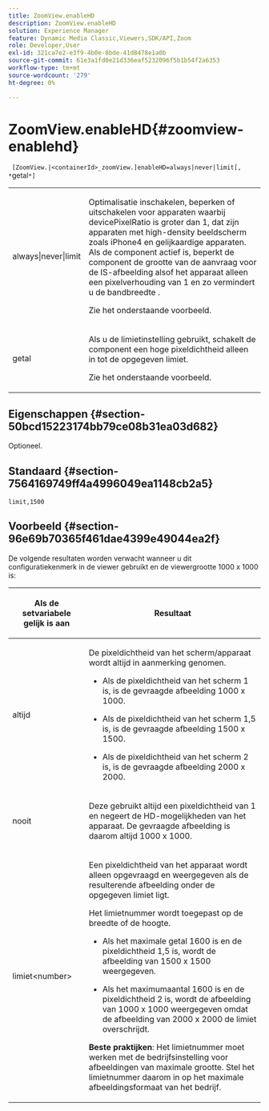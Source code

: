 ```yaml
---
title: ZoomView.enableHD
description: ZoomView.enableHD
solution: Experience Manager
feature: Dynamic Media Classic,Viewers,SDK/API,Zoom
role: Developer,User
exl-id: 321ca7e2-e3f9-4b0e-8bde-41d8478e1a0b
source-git-commit: 61e3a1fd0e21d336eaf5232096f5b1b54f2a6353
workflow-type: tm+mt
source-wordcount: '279'
ht-degree: 0%

---
```


# ZoomView.enableHD{#zoomview-enablehd}

` [ZoomView.|<containerId>_zoomView.]enableHD=always|never|limit[, *`getal`*]`

<table id="table_0BEA0B5FFDF64E5594B534B2A87A6D88"> 
 <tbody> 
  <tr> 
   <td colname="col1"> <p> <span class="codeph"> always|never|limit</span> </p> </td> 
   <td colname="col2"> <p> Optimalisatie inschakelen, beperken of uitschakelen voor apparaten waarbij <span class="codeph"> devicePixelRatio</span> is groter dan <span class="codeph"> 1</span>, dat zijn apparaten met high-density beeldscherm zoals iPhone4 en gelijkaardige apparaten. Als de component actief is, beperkt de component de grootte van de aanvraag voor de IS-afbeelding alsof het apparaat alleen een pixelverhouding van <span class="codeph"> 1</span> en zo vermindert u de bandbreedte . </p> <p>Zie het onderstaande voorbeeld. </p> </td> 
  </tr> 
  <tr> 
   <td colname="col1"> <p> <span class="codeph"> <span class="varname"> getal</span> </span> </p> </td> 
   <td colname="col2"> <p> Als u de limietinstelling gebruikt, schakelt de component een hoge pixeldichtheid alleen in tot de opgegeven limiet. </p> <p>Zie het onderstaande voorbeeld. </p> </td> 
  </tr> 
 </tbody> 
</table>

## Eigenschappen {#section-50bcd15223174bb79ce08b31ea03d682}

Optioneel.

## Standaard {#section-7564169749ff4a4996049ea1148cb2a5}

`limit,1500`

## Voorbeeld {#section-96e69b70365f461dae4399e49044ea2f}

De volgende resultaten worden verwacht wanneer u dit configuratiekenmerk in de viewer gebruikt en de viewergrootte 1000 x 1000 is:

<table id="table_F97FEDA0EE1B4EF6AC9FF9060548ACA4"> 
 <thead> 
  <tr> 
   <th colname="col1" class="entry"> <p>Als de setvariabele gelijk is aan </p> </th> 
   <th colname="col2" class="entry"> <p>Resultaat </p> </th> 
  </tr> 
 </thead>
 <tbody> 
  <tr> 
   <td colname="col1"> <p> <span class="codeph"> altijd</span> </p> </td> 
   <td colname="col2"> <p>De pixeldichtheid van het scherm/apparaat wordt altijd in aanmerking genomen.</p> <p> 
     <ul id="ul_D8F31FDFCDB74B75A3B1BFBEE33AF2E2"> 
      <li id="li_8A1C6DCCE10545349C73029729211BB2"> <p>Als de pixeldichtheid van het scherm 1 is, is de gevraagde afbeelding 1000 x 1000. </p> </li> 
      <li id="li_884156A34AC64B4E9B3ACC4C25EB710F"> <p>Als de pixeldichtheid van het scherm 1,5 is, is de gevraagde afbeelding 1500 x 1500. </p> </li> 
      <li id="li_7EC699284A7F4E679E512C3DA8B5454F"> <p>Als de pixeldichtheid van het scherm 2 is, is de gevraagde afbeelding 2000 x 2000. </p> </li> 
     </ul> </p> </td> 
  </tr> 
  <tr> 
   <td colname="col1"> <p> <span class="codeph"> nooit</span> </p> </td> 
   <td colname="col2"> <p>Deze gebruikt altijd een pixeldichtheid van 1 en negeert de HD-mogelijkheden van het apparaat. De gevraagde afbeelding is daarom altijd 1000 x 1000. </p> </td> 
  </tr> 
  <tr> 
   <td colname="col1"> <p> <span class="codeph"> limiet&lt;number&gt;</span> </p> </td> 
   <td colname="col2"> <p>Een pixeldichtheid van het apparaat wordt alleen opgevraagd en weergegeven als de resulterende afbeelding onder de opgegeven limiet ligt. </p> <p>Het limietnummer wordt toegepast op de breedte of de hoogte. </p> <p> 
     <ul id="ul_CEC06B2280164951BA1A0ADED99E8050"> 
      <li id="li_CA7A0980ACC54690A4F212DF53E2DC8A"> <p>Als het maximale getal 1600 is en de pixeldichtheid 1,5 is, wordt de afbeelding van 1500 x 1500 weergegeven. </p> </li> 
      <li id="li_A4AAD7FBFA0347B082789511CA6768A5"> <p>Als het maximumaantal 1600 is en de pixeldichtheid 2 is, wordt de afbeelding van 1000 x 1000 weergegeven omdat de afbeelding van 2000 x 2000 de limiet overschrijdt. </p> </li> 
     </ul> </p> <p> <b>Beste praktijken</b>: Het limietnummer moet werken met de bedrijfsinstelling voor afbeeldingen van maximale grootte. Stel het limietnummer daarom in op het maximale afbeeldingsformaat van het bedrijf. </p> </td> 
  </tr> 
 </tbody> 
</table>
